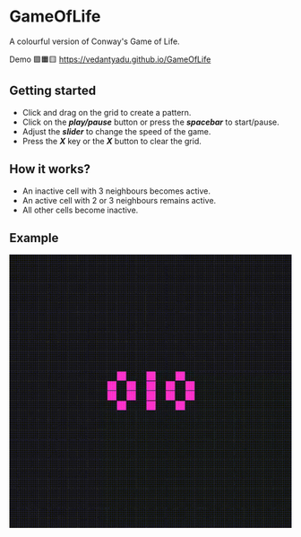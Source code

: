 # GameOfLife
A colourful version of Conway's Game of Life.

Demo 🟪🟧🟨 https://vedantyadu.github.io/GameOfLife

## Getting started ##
- Click and drag on the grid to create a pattern.
- Click on the ***play/pause*** button or press the ***spacebar*** to start/pause.
- Adjust the ***slider*** to change the speed of the game.
- Press the ***X*** key or the ***X*** button to clear the grid.

## How it works? ##
- An inactive cell with 3 neighbours becomes active.
- An active cell with 2 or 3 neighbours remains active.
- All other cells become inactive.

## Example ##
![Screenshot](img/game.gif)
